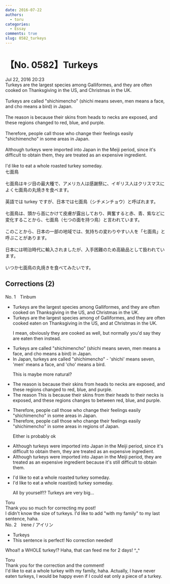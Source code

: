 ```yaml
---
date: 2016-07-22
authors:
  - toru
categories:
  - Essay
comments: true
slug: 0582_turkeys
---
```


# 【No. 0582】Turkeys
<div class="date">Jul 22, 2016 20:23</div>
<div id="post"><div id="body_show_ori">
Turkeys are the largest species among Galliformes, and they are often cooked on Thanksgiving in the US, and Christmas in the UK.<br/><br/>Turkeys are called "shichimencho" (shichi means seven, men means a face, and cho means a bird) in Japan.<br/><br/>The reason is because their skins from heads to necks are exposed, and these regions changed to red, blue, and purple.<br/><br/>Therefore, people call those who change their feelings easily "shichimencho" in some areas in Japan.<br/><br/>Although turkeys were imported into Japan in the Meiji period, since it's difficult to obtain them, they are treated as an expensive ingredient.<br/><br/>I'd like to eat a whole roasted turkey someday.
</div></div>

<!-- more -->

<div id="post_ja"><div id="body_show_mo">
七面鳥<br/><br/>七面鳥はキジ目の最大種で、アメリカ人は感謝祭に、イギリス人はクリスマスによく七面鳥の丸焼きを食べます。<br/><br/>英語では turkey ですが、日本では七面鳥（シチメンチョウ）と呼ばれます。<br/><br/>七面鳥は、頭から首にかけて皮膚が露出しており、興奮すると赤、青、紫などに変化することから、七面鳥（七つの面を持つ鳥）と言われています。<br/><br/>このことから、日本の一部の地域では、気持ちの変わりやすい人を「七面鳥」と呼ぶことがあります。<br/><br/>日本には明治時代に輸入されましたが、入手困難のため高級品として扱われています。<br/><br/>いつか七面鳥の丸焼きを食べてみたいです。
</div></div>

## Corrections (2)
<div id="block"><div class="first_name"> No. 1　<span class="just_name">Tinbum</span></div><div id="block2">
<ul class="correction_field">
<li class="incorrect">Turkeys are the largest species among Galliformes, and they are often cooked on Thanksgiving in the US, and Christmas in the UK.</li>
<li class="corrected correct">
Turkeys are the largest species <span class="f_red"><span class="sline">among</span></span> <span class="f_blue">of </span>Galliformes, and they are often <span class="f_red"><span class="sline">cooked</span></span> <span class="f_blue">eaten </span>on Thanksgiving in the US, and <span class="f_blue">at </span>Christmas in the UK.
<p class="correction_comment">I mean, obviously they are cooked as well, but normally you'd say they are eaten then instead.</p>
</li>
</ul>
<ul class="correction_field">
<li class="incorrect">Turkeys are called "shichimencho" (shichi means seven, men means a face, and cho means a bird) in Japan.</li>
<li class="corrected correct">
<span class="f_blue">In Japan, t</span>urkeys are called "shichimencho" <span class="f_blue">- </span>'shichi' means seven, 'men' means a face, and 'cho' means a bird.
<p class="correction_comment">This is maybe more natural?</p>
</li>
</ul>
<ul class="correction_field">
<li class="incorrect">The reason is because their skins from heads to necks are exposed, and these regions changed to red, blue, and purple.</li>
<li class="corrected correct">
<span class="f_red"><span class="sline">The reason</span></span> <span class="f_blue">This </span>is because the<span class="f_red"><span class="sline">ir</span></span> skin<span class="f_red"><span class="sline">s</span></span> from <span class="f_blue">their </span>head<span class="f_red"><span class="sline">s</span></span> to <span class="f_blue">their </span>neck<span class="f_red"><span class="sline">s</span></span> <span class="f_blue">is </span>exposed, and <span class="f_red"><span class="sline">these regions</span></span> change<span class="f_blue">s</span> <span class="f_red"><span class="sline">to</span></span> <span class="f_blue">between </span>red, blue, and purple.
</li>
</ul>
<ul class="correction_field">
<li class="incorrect">Therefore, people call those who change their feelings easily "shichimencho" in some areas in Japan.</li>
<li class="corrected correct">
Therefore, people call those who change their feelings easily "shichimencho" in some <span class="f_red"><span class="sline">areas in</span></span> <span class="f_blue">regions of </span>Japan.
<p class="correction_comment">Either is probably ok</p>
</li>
</ul>
<ul class="correction_field">
<li class="incorrect">Although turkeys were imported into Japan in the Meiji period, since it's difficult to obtain them, they are treated as an expensive ingredient.</li>
<li class="corrected correct">
Although turkeys were imported into Japan in the Meiji period, they are treated as an expensive ingredient <span class="f_blue">because </span>it's <span class="f_blue">still </span>difficult to obtain them.
</li>
</ul>
<ul class="correction_field">
<li class="incorrect">I'd like to eat a whole roasted turkey someday.</li>
<li class="corrected correct">
I'd like to eat a whole roast<span class="f_gray">(ed)</span> turkey someday.
<p class="correction_comment">All by yourself!? Turkeys are very big...</p>
</li>
</ul>
</div><div class="name"><span class="just_name">Toru</span><br>
Thank you so much for correcting my post!<br/>I didn't know the size of turkeys. I'd like to add "with my family" to my last sentence, haha.
</div>
</div>
<div id="block"><div class="first_name"> No. 2　<span class="just_name">Irene / アイリン</span></div><div id="block2">
<ul class="correction_field">
<li class="incorrect">Turkeys</li>
<li class="corrected perfect">This sentence is perfect! No correction needed!</li>
</ul>
<p class="comment_small">
 Whoa!! a WHOLE turkey!? Haha, that can feed me for 2 days! ^_^
</p>

</div><div class="name"><span class="just_name">Toru</span><br>
Thank you for the correction and the comment!<br/>I'd like to eat a whole turkey with my family, haha. Actually, I have never eaten turkeys, I would be happy even if I could eat only a piece of a turkey.
</div>
</div>
